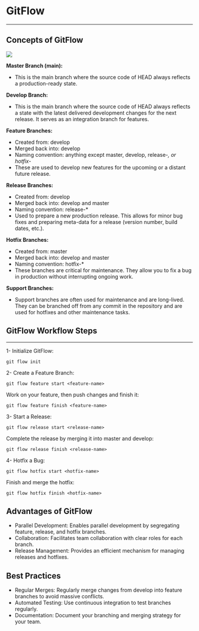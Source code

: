 # GitFlow
***
## Concepts of GitFlow
<div>
  <img src="https://github.com/keroojoseph/GitFlow/assets/143596572/a56f6806-8f15-455e-8fae-db555ad6b575">
</div>

**Master Branch (main):**
- This is the main branch where the source code of HEAD always reflects a production-ready state.

**Develop Branch:**
- This is the main branch where the source code of HEAD always reflects a state with the latest delivered development changes for the next release. It serves as an integration branch for features.

**Feature Branches:**
- Created from: develop
- Merged back into: develop
- Naming convention: anything except master, develop, release-*, or hotfix-*
- These are used to develop new features for the upcoming or a distant future release.

**Release Branches:**
- Created from: develop
- Merged back into: develop and master
- Naming convention: release-*
- Used to prepare a new production release. This allows for minor bug fixes and preparing meta-data for a release (version number, build dates, etc.).

**Hotfix Branches:**
- Created from: master
- Merged back into: develop and master
- Naming convention: hotfix-*
- These branches are critical for maintenance. They allow you to fix a bug in production without interrupting ongoing work.

**Support Branches:**
- Support branches are often used for maintenance and are long-lived. They can be branched off from any commit in the repository and are used for hotfixes and other maintenance tasks.

## GitFlow Workflow Steps
***
1- Initialize GitFlow:

```
git flow init
```
2- Create a Feature Branch:

```
git flow feature start <feature-name>
```
Work on your feature, then push changes and finish it:
```
git flow feature finish <feature-name>
```
3- Start a Release:
```
git flow release start <release-name>
```
Complete the release by merging it into master and develop:
```
git flow release finish <release-name>
```
4- Hotfix a Bug:
```
git flow hotfix start <hotfix-name>
```
Finish and merge the hotfix:
```
git flow hotfix finish <hotfix-name>
```
## Advantages of GitFlow
- Parallel Development: Enables parallel development by segregating feature, release, and hotfix branches.
- Collaboration: Facilitates team collaboration with clear roles for each branch.
- Release Management: Provides an efficient mechanism for managing releases and hotfixes.

## Best Practices
- Regular Merges: Regularly merge changes from develop into feature branches to avoid massive conflicts.
- Automated Testing: Use continuous integration to test branches regularly.
- Documentation: Document your branching and merging strategy for your team.
